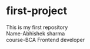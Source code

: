 # first-project
This is my first repository
<br>
Name-Abhishek sharma 
<br>
course-BCA
Frontend developer

